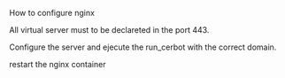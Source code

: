 How to configure nginx

All virtual server must to be declareted in the port 443.

Configure the server and ejecute the run_cerbot with the correct domain.

restart the nginx container